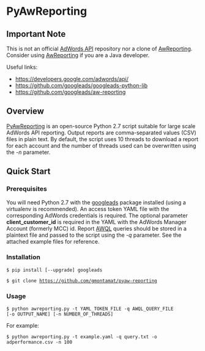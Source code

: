 # PyAwReporting

## Important Note

This is not an official [AdWords API](https://developers.google.com/adwords/api/) repository nor a clone of [AwReporting](https://github.com/googleads/aw-reporting).
Consider using [AwReporting](https://github.com/googleads/aw-reporting) if you are a Java developer.

Useful links:
* https://developers.google.com/adwords/api/
* https://github.com/googleads/googleads-python-lib
* https://github.com/googleads/aw-reporting

## Overview

[PyAwReporting](https://github.com/gmontamat/pyaw-reporting) is an open-source Python 2.7 script suitable for large scale AdWords API reporting.
Output reports are comma-separated values (CSV) files in plain text. By default, the script uses 10 threads to download a report for each account and the number of threads used can be overwritten using the *-n* parameter.

## Quick Start

### Prerequisites

You will need Python 2.7 with the [googleads](https://pypi.python.org/pypi/googleads) package installed (using a virtualenv is recommended). An access token YAML file with the corresponding AdWords credentials is required. The optional parameter **client\_customer\_id** is required in the YAML with the AdWords Manager Account (formerly MCC) id. Report [AWQL](https://developers.google.com/adwords/api/docs/guides/awql) queries should be stored in a plaintext file and passed to the script using the *-q* parameter. See the attached example files for reference.

### Installation

<code>$ pip install [--upgrade] googleads</code>

<code>$ git clone https://github.com/gmontamat/pyaw-reporting</code>

### Usage

<code>$ python awreporting.py -t YAML_TOKEN_FILE -q AWQL_QUERY_FILE [-o OUTPUT_NAME] [-n NUMBER_OF_THREADS]</code>

For example:

<code>$ python awreporting.py -t example.yaml -q query.txt -o adperformance.csv -n 100</code>
